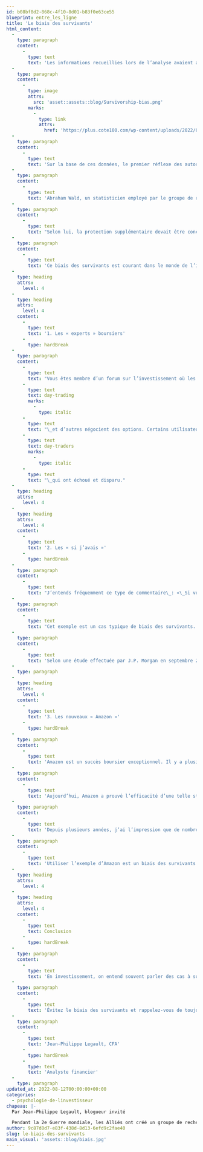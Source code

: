 ```yaml
---
id: b08bf8d2-868c-4f10-8d01-b83f0e63ce55
blueprint: entre_les_ligne
title: 'Le biais des survivants'
html_content:
  -
    type: paragraph
    content:
      -
        type: text
        text: 'Les informations recueillies lors de l’analyse avaient ainsi permis de déterminer qu’il y avait généralement plusieurs trous de balle sur le fuselage, mais très peu dans la région où sont situés les moteurs. L’image ci-dessous représente une distribution hypothétique des dommages subis par les avions revenant de combat. Les points rouges indiquent l’emplacement des trous de balle.'
  -
    type: paragraph
    content:
      -
        type: image
        attrs:
          src: 'asset::assets::blog/Survivorship-bias.png'
        marks:
          -
            type: link
            attrs:
              href: 'https://plus.cote100.com/wp-content/uploads/2022/08/Survivorship-bias.png'
  -
    type: paragraph
    content:
      -
        type: text
        text: 'Sur la base de ces données, le premier réflexe des autorités militaires a été de protéger davantage les zones touchées, dont le fuselage.'
  -
    type: paragraph
    content:
      -
        type: text
        text: 'Abraham Wald, un statisticien employé par le groupe de recherche, est toutefois arrivé à une conclusion bien différente et inattendue.'
  -
    type: paragraph
    content:
      -
        type: text
        text: "Selon lui, la protection supplémentaire devait être concentrée sur les zones peu touchées, comme les moteurs, et non sur les zones criblées de balles. Son raisonnement était simple\_: puisqu’on ne voit pas de trous de balle sur et autour des moteurs, c’est qu’ils se trouvent probablement sur les avions qui ne sont jamais revenus à leur base. Conclusion\_: l’analyse des officiers de l’armée était biaisée par les avions survivants."
  -
    type: paragraph
    content:
      -
        type: text
        text: 'Ce biais des survivants est courant dans le monde de l’investissement. Voici quelques exemples :'
  -
    type: heading
    attrs:
      level: 4
  -
    type: heading
    attrs:
      level: 4
    content:
      -
        type: text
        text: '1. Les « experts » boursiers'
      -
        type: hardBreak
  -
    type: paragraph
    content:
      -
        type: text
        text: "Vous êtes membre d’un forum sur l’investissement où les utilisateurs se rassemblent pour discuter de stratégies. Plusieurs font du\_"
      -
        type: text
        text: day-trading
        marks:
          -
            type: italic
      -
        type: text
        text: "\_et d’autres négocient des options. Certains utilisateurs affichent même des rendements impressionnants. Vous arrivez à la conclusion qu’investir en Bourse est relativement facile et très payant. Attention\_: vous avez affaire au biais des survivants! Les investisseurs qui ont échoué ont assurément quitté le forum et ceux qui ont réalisé des rendements médiocres ne publient probablement plus leur performance. Ce que vous ne voyez pas sur le forum, ce sont tous ces\_"
      -
        type: text
        text: day-traders
        marks:
          -
            type: italic
      -
        type: text
        text: "\_qui ont échoué et disparu."
  -
    type: heading
    attrs:
      level: 4
  -
    type: heading
    attrs:
      level: 4
    content:
      -
        type: text
        text: '2. Les « si j’avais »'
      -
        type: hardBreak
  -
    type: paragraph
    content:
      -
        type: text
        text: "J’entends fréquemment ce type de commentaire\_: «\_Si vous aviez acheté des actions d’Apple au sommet de la bulle technologique en 2000, vous auriez perdu 82\_% de votre investissement en quelques mois. Cependant, ces mêmes actions achetées au sommet de la bulle vous auront procuré un rendement de 12\_000\_% si vous n’avez rien vendu jusqu’à aujourd’hui. Ne soyez pas inquiet si vos titres chutent lourdement. Soyez patient. »"
  -
    type: paragraph
    content:
      -
        type: text
        text: "Cet exemple est un cas typique de biais des survivants. On isole un cas à succès tout en négligeant les cas d’insuccès. Je suis convaincu que vous pouvez nommer quantité de titres qui ont perdu 80\_% de leur valeur et ne sont jamais remontés par la suite."
  -
    type: paragraph
    content:
      -
        type: text
        text: 'Selon une étude effectuée par J.P. Morgan en septembre 2020, 44 % des sociétés ayant été incluses dans l’indice américain Russell 3000 depuis 1980 ont connu une baisse permanente de plus de 60 % de leur valeur par rapport à leur sommet.'
  -
    type: paragraph
  -
    type: heading
    attrs:
      level: 4
    content:
      -
        type: text
        text: '3. Les nouveaux « Amazon »'
      -
        type: hardBreak
  -
    type: paragraph
    content:
      -
        type: text
        text: 'Amazon est un succès boursier exceptionnel. Il y a plusieurs années, Amazon a adopté la stratégie d’investir agressivement afin de croître et d’étendre sa position de leader. En usant de cette stratégie, ses bénéfices nets et ses flux de trésorerie libres se sont avérés relativement faibles, voire déficitaires, pendant plusieurs années.'
  -
    type: paragraph
    content:
      -
        type: text
        text: 'Aujourd’hui, Amazon a prouvé l’efficacité d’une telle stratégie. En rétrospective, il était justifiable, à l’époque, de payer un multiple d’évaluation élevé pour acheter les actions d’Amazon.'
  -
    type: paragraph
    content:
      -
        type: text
        text: 'Depuis plusieurs années, j’ai l’impression que de nombreuses sociétés tentent de reproduire la stratégie d’Amazon d’investir dans la croissance au détriment de la rentabilité. Les investisseurs dans ce type de sociétés utilisent souvent le cas d’Amazon pour justifier leur position.'
  -
    type: paragraph
    content:
      -
        type: text
        text: 'Utiliser l’exemple d’Amazon est un biais des survivants. Amazon a certainement bien réussi, mais il existe également un nombre important de sociétés qui ont échoué en employant cette stratégie.'
  -
    type: heading
    attrs:
      level: 4
  -
    type: heading
    attrs:
      level: 4
    content:
      -
        type: text
        text: Conclusion
      -
        type: hardBreak
  -
    type: paragraph
    content:
      -
        type: text
        text: 'En investissement, on entend souvent parler des cas à succès, mais très peu des cas d’échecs. Selon moi, un investisseur désirant connaître du succès devrait passer une bonne partie de son de temps à examiner les insuccès. Ces données souvent reléguées aux oubliettes ont beaucoup de valeur.'
  -
    type: paragraph
    content:
      -
        type: text
        text: 'Évitez le biais des survivants et rappelez-vous de toujours tenir compte de ce que vous ne voyez pas. Vous aurez ainsi une meilleure représentation de la réalité.'
  -
    type: paragraph
    content:
      -
        type: text
        text: 'Jean-Philippe Legault, CFA'
      -
        type: hardBreak
      -
        type: text
        text: 'Analyste financier'
  -
    type: paragraph
updated_at: 2022-08-12T00:00:00+00:00
categories:
  - psychologie-de-linvestisseur
chapeau: |-
  Par Jean-Philippe Legault, blogueur invité

  Pendant la 2e Guerre mondiale, les Alliés ont créé un groupe de recherche dont l’objectif était de résoudre des problèmes militaires. L’un des mandats du groupe consistait à examiner la répartition des dommages subis par les avions revenant de combat. Le but de l’exercice était de fournir des conseils sur la façon d’améliorer les avions et de réduire les pertes militaires.
author: 9c87d8d7-e83f-438d-8d13-6efd9c2fae40
slug: le-biais-des-survivants
main_visual: 'assets::blog/biais.jpg'
---
```

